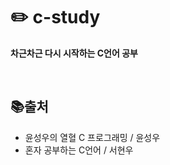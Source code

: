 # ✏️ c-study
**차근차근 다시 시작하는 C언어 공부**

<br>

## 📚출처
- 윤성우의 열혈 C 프로그래밍 / 윤성우 <br>
- 혼자 공부하는 C언어 / 서현우 
